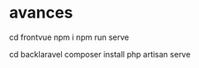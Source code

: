 # avances

cd frontvue
  npm i
  npm run serve
  
 cd backlaravel
    composer install
    php artisan serve
